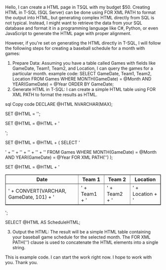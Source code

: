 Hello, I can create a HTML page in TSQL with my budget $50. Creating HTML in T-SQL (SQL Server) can be done using FOR XML PATH to format the output into HTML, but generating complex HTML directly from SQL is not typical. Instead, I might want to retrieve the data from your SQL database and format it in a programming language like C#, Python, or even JavaScript to generate the HTML page with proper alignment.

However, if you're set on generating the HTML directly in T-SQL, I will follow the following steps for creating a baseball schedule for a month with games:

1. Prepare Data:
Assuming you have a table called Games with fields like GameDate, Team1, Team2, and Location, I can query the games for a particular month.
example code:
SELECT GameDate, Team1, Team2, Location 
FROM Games
WHERE MONTH(GameDate) = @Month
AND YEAR(GameDate) = @Year
ORDER BY GameDate;
2. Generate HTML in T-SQL:
I can create a simple HTML table using FOR XML PATH to format the results as HTML.

sql
Copy code
DECLARE @HTML NVARCHAR(MAX);

SET @HTML = '<html><body><table border="1">';

SET @HTML = @HTML + '<tr><th>Date</th><th>Team 1</th><th>Team 2</th><th>Location</th></tr>';

SET @HTML = @HTML + (
    SELECT 
        '<tr>' + 
        '<td>' + CONVERT(VARCHAR, GameDate, 101) + '</td>' + 
        '<td>' + Team1 + '</td>' + 
        '<td>' + Team2 + '</td>' + 
        '<td>' + Location + '</td>' +
        '</tr>'
    FROM Games
    WHERE MONTH(GameDate) = @Month AND YEAR(GameDate) = @Year
    FOR XML PATH('')
);

SET @HTML = @HTML + '</table></body></html>';

SELECT @HTML AS ScheduleHTML;

3. Output the HTML:
The result will be a simple HTML table containing your baseball game schedule for the selected month. The FOR XML PATH('') clause is used to concatenate the HTML elements into a single string.

This is example code. I can start the work right now. I hope to work with you.
Thank you.